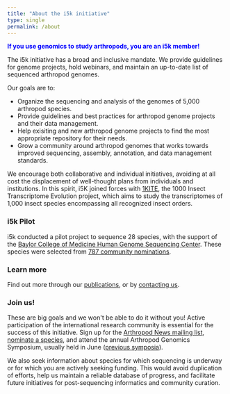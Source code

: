 ```yaml
---
title: "About the i5k initiative"
type: single
permalink: /about
---
```

**<span style="color:blue"> If you use genomics to study arthropods, you are an i5k member!</span>**

The i5k initiative has a broad and inclusive mandate.  We provide guidelines for genome projects, hold webinars, and maintain an up-to-date list of sequenced arthropod genomes. 

Our goals are to:

* Organize the sequencing and analysis of the genomes of 5,000 arthropod species.
* Provide guidelines and best practices for arthropod genome projects and their data management.
* Help exisiting and new arthropod genome projects to find the most appropriate repository for their needs.
* Grow a community around arthropod genomes that works towards improved sequencing, assembly, annotation, and data management standards.

We encourage both collaborative and individual initiatives, avoiding at all cost the displacement of well-thought plans from individuals and institutions. In this spirit, i5K joined forces with [1KITE](http://1kite.org), the 1000 Insect Transcriptome Evolution project, which aims to study the transcriptomes of 1,000 insect species encompassing all recognized insect orders.

### i5k Pilot
i5k conducted a pilot project to sequence 28 species, with the support of the [Baylor College of Medicine Human Genome Sequencing Center](https://www.hgsc.bcm.edu/arthropods/i5k). These species were selected from [787 community nominations](legacy_i5k_nominations). 

### Learn more
Find out more through our [publications](/publications), or by [contacting us](/contact).

### Join us!
These are big goals and we won't be able to do it without you! Active participation of the international research community is essential for the success of this initiative. Sign up for the [Arthropod News mailing list](https://listserv.ksu.edu/?SUBED1=ARTHROPODNEWS&A=1), [nominate a species](/nominate), and attend the annual Arthropod Genomics Symposium, usually held in June ([previous symposia](http://globalhealth.nd.edu/10th-annual-arthropod-genomics-symposium/previous-symposia/)). 

We also seek information about species for which sequencing is underway or for which you are actively seeking funding. This would avoid duplication of efforts, help us maintain a reliable database of progress, and facilitate future initiatives for post-sequencing informatics and community curation.
